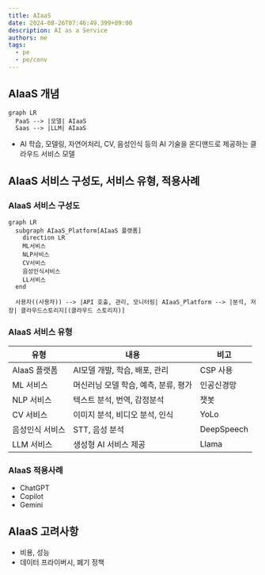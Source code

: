 ```yaml
---
title: AIaaS
date: 2024-08-26T07:46:49.399+09:00
description: AI as a Service
authors: me
tags: 
  - pe
  - pe/conv 
---
```


## AIaaS 개념

```mermaid
graph LR
  PaaS --> |모델| AIaaS
  Saas --> |LLM| AIaaS
```

- AI 학습, 모델링, 자연어처리, CV, 음성인식 등의 AI 기술을 온디맨드로 제공하는 클라우드 서비스 모델

## AIaaS 서비스 구성도, 서비스 유형, 적용사례

### AIaaS 서비스 구성도

```mermaid
graph LR
  subgraph AIaaS_Platform[AIaaS 플랫폼]
    direction LR
    ML서비스
    NLP서비스
    CV서비스
    음성인식서비스
    LL서비스
  end

  사용자((사용자)) --> |API 호출, 관리, 모니터링| AIaaS_Platform --> |분석, 저장| 클라우드스토리지[(클라우드 스토리지)]
```

### AIaaS 서비스 유형

| 유형 | 내용 | 비고 |
| --- | --- | --- |
| AIaaS 플랫폼 | AI모델 개발, 학습, 배포, 관리 | CSP 사용 |
| ML 서비스 | 머신러닝 모델 학습, 예측, 분류, 평가 | 인공신경망 |
| NLP 서비스 | 텍스트 분석, 번역, 감정분석 | 챗봇 |
| CV 서비스 | 이미지 분석, 비디오 분석, 인식 | YoLo |
| 음성인식 서비스 | STT, 음성 분석 | DeepSpeech |
| LLM 서비스 | 생성형 AI 서비스 제공 | Llama |

### AIaaS 적용사례

- ChatGPT
- Copilot
- Gemini

## AIaaS 고려사항

- 비용, 성능
- 데이터 프라이버시, 폐기 정책
